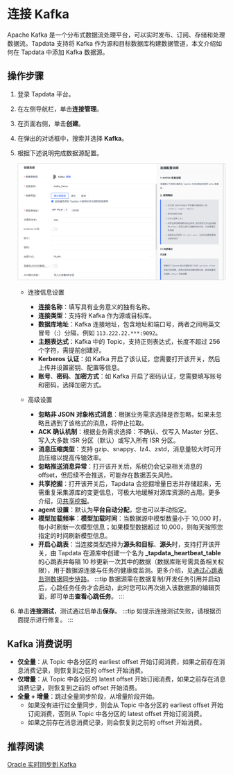 # 连接 Kafka

Apache Kafka 是一个分布式数据流处理平台，可以实时发布、订阅、存储和处理数据流。Tapdata 支持将 Kafka 作为源和目标数据库构建数据管道，本文介绍如何在 Tapdata 中添加 Kafka 数据源。

## 操作步骤

1. 登录 Tapdata 平台。

2. 在左侧导航栏，单击**连接管理**。

3. 在页面右侧，单击**创建**。

4. 在弹出的对话框中，搜索并选择 **Kafka**。

5. 根据下述说明完成数据源配置。

   ![](../../../images/kafka_connection.png)

   * 连接信息设置
     * **连接名称**：填写具有业务意义的独有名称。
     * **连接类型**：支持将 Kafka 作为源或目标库。
     * **数据库地址**：Kafka 连接地址，包含地址和端口号，两者之间用英文冒号（:）分隔，例如 `113.222.22.***:9092`。
     * **主题表达式**：Kafka 中的 Topic，支持正则表达式，长度不超过 256 个字符，需提前创建好。
     * **Kerberos 认证**：如 Kafka 开启了该认证，您需要打开该开关，然后上传并设置密钥、配置等信息。
     * **账号**、**密码**、**加密方式**：如 Kafka 开启了密码认证，您需要填写账号和密码，选择加密方式。
     
   * 高级设置
     * **忽略非 JSON 对象格式消息**：根据业务需求选择是否忽略，如果未忽略且遇到了该格式的消息，将停止拉取。     
     * **ACK 确认机制**：根据业务需求选择：不确认、仅写入 Master 分区、写入大多数 ISR 分区（默认）或写入所有 ISR 分区。     
     * **消息压缩类型**：支持 gzip、snappy、lz4、zstd，消息量较大时可开启压缩以提高传输效率。     
     * **忽略推送消息异常**：打开该开关后，系统仍会记录相关消息的 offset，但后续不会推送，可能存在数据丢失风险。
     * **共享挖掘**：打开该开关后，Tapdata 会挖掘增量日志并存储起来，无需重复采集源库的变更信息，可极大地缓解对源库资源的占用。更多介绍，见[共享挖掘](../../advanced-settings/share-mining.md)。
     * **agent 设置**：默认为**平台自动分配**，您也可以手动指定。
     * **模型加载频率**：**模型加载时间**：当数据源中模型数量小于 10,000 时，每小时刷新一次模型信息；如果模型数据超过 10,000，则每天按照您指定的时间刷新模型信息。
     * **开启心跳表**：当连接类型选择为**源头和目标**、**源头**时，支持打开该开关，由 Tapdata 在源库中创建一个名为 **_tapdata_heartbeat_table** 的心跳表并每隔 10 秒更新一次其中的数据（数据库账号需具备相关权限），用于数据源连接与任务的健康度监测。更多介绍，见[通过心跳表监测数据同步链路](../../../best-practice/heart-beat-task.md)。
       :::tip
       数据源需在数据复制/开发任务引用并启动后，心跳任务任务才会启动，此时您可以再次进入该数据源的编辑页面，即可单击**查看心跳任务**。
       :::

6. 单击**连接测试**，测试通过后单击**保存**。
   :::tip
   如提示连接测试失败，请根据页面提示进行修复。
   :::



## Kafka 消费说明

* **仅全量**：从 Topic 中各分区的 earliest offset 开始订阅消费，如果之前存在消息消费记录，则恢复到之前的 offset 开始消费。
* **仅增量**：从 Topic 中各分区的 latest offset 开始订阅消费，如果之前存在消息消费记录，则恢复到之前的 offset 开始消费。
* **全量 + 增量**：跳过全量同步阶段，从增量阶段开始。
  * 如果没有进行过全量同步，则会从 Topic 中各分区的 earliest offset 开始订阅消费，否则从 Topic 中各分区的 latest offset 开始订阅消费。
  * 如果之前存在消息消费记录，则会恢复到之前的 offset 开始消费。



## 推荐阅读

[Oracle 实时同步到 Kafka](../../../best-practice/oracle-to-kafka.md)